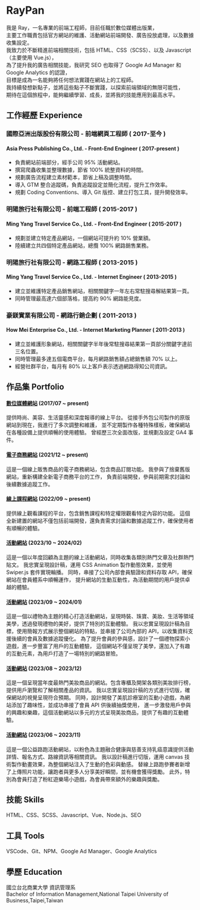 # RayPan
我是 Ray，一名專業的前端工程師，目前任職於數位媒體出版業，  
主要工作職責包括官方網站的維護、活動網站前端開發、廣告投放處理，以及數據收集設定。  
我致力於不斷精進前端相關技術，包括 HTML、CSS（SCSS）、以及 Javascript（主要使用 Vue.js），  
為了提升我的廣告相關技能，我研究 SEO 也取得了 Google Ad Manager 和 Google Analytics 的認證，  
目標是成為一名能夠將任何想法實踐在網站上的工程師。  
我持續發想新點子，並將這些點子不斷實踐，以探索前端領域的無限可能性，  
期待在這個旅程中，能夠繼續學習、成長，並將我的技能應用到最高水平。

## 工作經歷 Experience
### 國際亞洲出版股份有限公司 - 前端網頁工程師 ( 2017-至今 )
#### Asia Press Publishing Co., Ltd. - Front-End Engineer ( 2017-present )
- 負責網站前端部分，經手公司 95% 活動網站。
- 撰寫爬蟲收集並整理數據，節省 100% 統整資料的時間。
- 規劃廣告流程建立素材範本，節省上稿及調整時間。
- 導入 GTM 整合追蹤碼，負責追蹤設定並簡化流程，提升工作效率。
- 規劃 Coding Conventions、導入 Git 版控、建立打包工具，提升開發效率。
### 明陽旅行社有限公司 - 前端工程師 ( 2015-2017 )  
#### Ming Yang Travel Service Co., Ltd. - Front-End Engineer ( 2015-2017 )
- 規劃並建立特定產品網站，一個網站可提升約 10% 營業額。  
- 陸續建立共四個特定產品網站，總攬 100% 網路銷售業務。  
### 明陽旅行社有限公司 - 網路工程師 ( 2013-2015 )
#### Ming Yang Travel Service Co., Ltd. - Internet Engineer ( 2013-2015 )
- 建立並維護特定產品銷售網站，相關關鍵字一年左右常駐搜尋解結果第一頁。
- 同時管理最高達六個部落格，提高約 90% 網路能見度。
### 豪鎂實業有限公司 - 網路行銷企劃 ( 2011-2013 )
#### How Mei Enterprise Co., Ltd. - Internet Marketing Planner ( 2011-2013 )
- 建立並維護形象網站，相關關鍵字半年後常駐搜尋結果第一頁部分關鍵字達前三名位置。
- 同時管理最多達五個電商平台，每月網路銷售額占總銷售額 70% 以上。
- 經營社群平台，每月有 80% 以上客戶表示透過網路得知公司資訊。

## 作品集 Portfolio
#### [數位媒體網站](https://www.marieclaire.com.tw/) (2017/07 ~ present)
提供時尚、美容、生活靈感和深度報導的線上平台。
從接手外包公司製作的原版網站到現在，我進行了多次調整和維護，
並不定期製作各種特殊樣板，確保網站在各種設備上提供順暢的使用體驗。
曾經歷三次全面改版，並規劃及設定 GA4 事件。

#### [電子商務網站](https://magazine.marieclaire.com.tw/) (2021/12 ~ present)
這是一個線上販售商品的電子商務網站，包含商品訂閱功能。
我參與了捨棄舊版網站，重新構建全新電子商務平台的工作，
負責前端開發，參與前期需求討論和後續數據追蹤工作。

#### [線上課程網站](https://class.marieclaire.com.tw/) (2022/09 ~ present)
提供線上觀看課程的平台，包含銷售課程和特定權限觀看特定內容的功能。
這個全新建置的網站不僅包括前端開發，還負責需求討論和數據追蹤工作，確保使用者有順暢的體驗。

#### [活動網站](https://events.marieclaire.com.tw/2023/mc-galaxy/) (2023/10 ~ 2024/02)
這是一個以年度回顧為主題的線上活動網站，同時收集各類別熱門文章及社群熱門貼文。
我忠實呈現設計稿，運用 CSS Animation 製作動態效果，並使用 Swiper.js 套件實現輪播。
同時，串接了公司內部會員驗證和資料存取 API，確保網站在會員體系中順暢運作，
提升網站的生動互動性，為活動期間的用戶提供卓越的體驗。

#### [活動網站](https://events.marieclaire.com.tw/2023/gift/) (2023/09 ~ 2024/01)
這是一個以禮物為主題的精心打造活動網站，呈現時裝、珠寶、美妝、生活等領域美學，透過發現禮物的美好，提供了特別的互動體驗。
我以忠實呈現設計稿為目標，使用簡報方式展示整個網站的特點，並串接了公司內部的 API，以收集資料支援後續的會員及數據追蹤優化。
為了提升會員的參與感，設計了一個禮物探索小遊戲，進一步豐富了用戶的互動體驗，
這個網站不僅呈現了美學，還加入了有趣的互動元素，為用戶打造了一場特別的網路冒險。

#### [活動網站](https://events.marieclaire.com.tw/2023/beautytop100/) (2023/08 ~ 2023/12)
這是一個呈現當年度最熱門美妝商品的網站。包含專櫃及開架各類別美妝排行榜，提供用戶瀏覽和了解相關產品的資訊。
我以忠實呈現設計稿的方式進行切版，確保網站的視覺呈現符合預期。
同時，設計開發了美肌診療室的互動小遊戲，為網站添加了趣味性，並成功串接了會員 API 供後續抽獎使用，
進一步激發用戶參與的興趣和樂趣，這個活動網站以多元的方式呈現美妝商品，提供了有趣的互動體驗。

#### [活動網站](https://events.marieclaire.com.tw/2023/pinkrun/) (2023/06 ~ 2023/11)
這是一個公益路跑活動網站，以粉色為主題融合健康與慈善支持乳癌意識提供活動詳情、報名方式、路線資訊等相關資訊。
我以設計稿進行切版，運用 canvas 技術製作動畫效果，為整個網站注入了生動的色彩與動感。
替線上路跑參賽者新增了上傳照片功能，讓跑者與更多人分享美好瞬間，並有機會獲得獎勵。
此外，特別為會員打造了粉紅遊樂場小遊戲，為會員帶來額外的樂趣與獎勵。

## 技能 Skills
HTML、CSS、SCSS、Javascript、Vue、Node.js、SEO

## 工具 Tools
VSCode、Git、NPM、Google Ad Manager、Google Analytics

## 學歷 Education
國立台北商業大學 資訊管理系  
Bachelor of Information Management,National Taipei University of Business,Taipei,Taiwan
